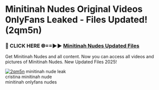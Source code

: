 # Minitinah Nudes Original Videos 0nlyFans Leaked - Files Updated! (2qm5n)

<h3>🔴 CLICK HERE 🌐==►► <a href="https://tinyurl.com/yrmya6cz" rel="nofollow">Minitinah Nudes Updated Files</a></h3>

Get Minitinah Nudes and all content. Now you can access all videos and pictures of Minitinah Nudes. New Updated Files 2025!

[![2qm5n](https://i.imgur.com/FMdXYCs.gif)](https://tinyurl.com/yrmya6cz)
minitinah nude leak<br>
cristina minitinah nude<br>
minitinah onlyfans nudes